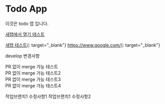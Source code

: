 # Todo App
이것은 todo 앱 입니다.

<a href="https://www.google.com/" target="_blank">새탭에서 열기 테스트</a>

[새탭 테스트](https://www.google.com/){: target="_blank"}
<https://www.google.com/>{: target="_blank"}


develop 변경사항

PR 없이 merge 가능 테스트<br/>
PR 없이 merge 가능 테스트2<br/>
PR 없이 merge 가능 테스트3<br/>
PR 없이 merge 가능 테스트4<br/>

작업브랜치1 수정사항1
작업브랜치1 수정사항2

